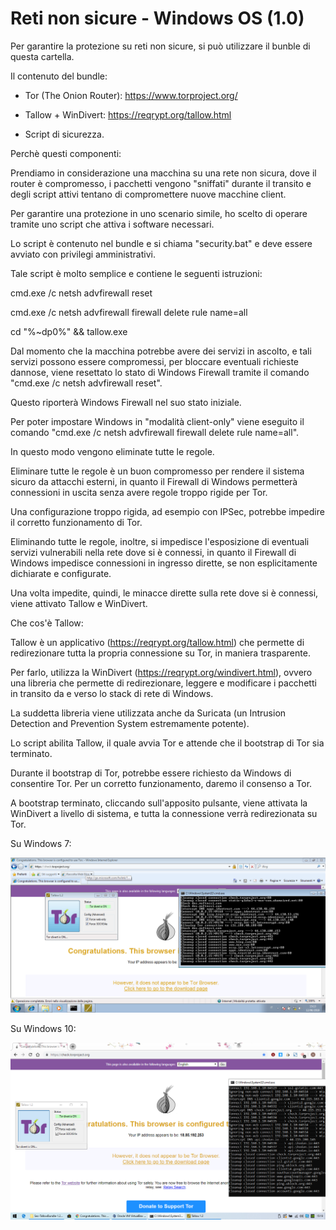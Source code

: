 # Reti non sicure - Windows OS (1.0)

Per garantire la protezione su reti non sicure, si può utilizzare il bunble di questa cartella.

Il contenuto del bundle:

- Tor (The Onion Router): https://www.torproject.org/

- Tallow + WinDivert: https://reqrypt.org/tallow.html

- Script di sicurezza.

Perchè questi componenti:

Prendiamo in considerazione una macchina su una rete non sicura, dove il router è compromesso, i pacchetti vengono "sniffati" durante il transito e degli script attivi tentano di compromettere nuove macchine client.

Per garantire una protezione in uno scenario simile, ho scelto di operare tramite uno script che attiva i software necessari.

Lo script è contenuto nel bundle e si chiama "security.bat" e deve essere avviato con privilegi amministrativi.

Tale script è molto semplice e contiene le seguenti istruzioni:

cmd.exe /c netsh advfirewall reset

cmd.exe /c netsh advfirewall firewall delete rule name=all

cd "%~dp0%" && tallow.exe

Dal momento che la macchina potrebbe avere dei servizi in ascolto, e tali servizi possono essere compromessi, per bloccare eventuali richieste dannose, viene resettato lo stato di Windows Firewall tramite il comando "cmd.exe /c netsh advfirewall reset".

Questo riporterà Windows Firewall nel suo stato iniziale.

Per poter impostare Windows in "modalità client-only" viene eseguito il comando "cmd.exe /c netsh advfirewall firewall delete rule name=all".

In questo modo vengono eliminate tutte le regole.

Eliminare tutte le regole è un buon compromesso per rendere il sistema sicuro da attacchi esterni, in quanto il Firewall di Windows permetterà connessioni in uscita senza avere regole troppo rigide per Tor.

Una configurazione troppo rigida, ad esempio con IPSec, potrebbe impedire il corretto funzionamento di Tor.

Eliminando tutte le regole, inoltre, si impedisce l'esposizione di eventuali servizi vulnerabili nella rete dove si è connessi, in quanto il Firewall di Windows impedisce connessioni in ingresso dirette, se non esplicitamente dichiarate e configurate.

Una volta impedite, quindi, le minacce dirette sulla rete dove si è connessi, viene attivato Tallow e WinDivert.

Che cos'è Tallow:

Tallow è un applicativo (https://reqrypt.org/tallow.html) che permette di redirezionare tutta la propria connessione su Tor, in maniera trasparente.

Per farlo, utilizza la WinDivert (https://reqrypt.org/windivert.html), ovvero una libreria che permette di redirezionare, leggere e modificare i pacchetti in transito da e verso lo stack di rete di Windows.

La suddetta libreria viene utilizzata anche da Suricata (un Intrusion Detection and Prevention System estremamente potente).

Lo script abilita Tallow, il quale avvia Tor e attende che il bootstrap di Tor sia terminato.

Durante il bootstrap di Tor, potrebbe essere richiesto da Windows di consentire Tor. Per un corretto funzionamento, daremo il consenso a Tor.

A bootstrap terminato, cliccando sull'apposito pulsante, viene attivata la WinDivert a livello di sistema, e tutta la connessione verrà redirezionata su Tor.

Su Windows 7:

![Alt text](https://github.com/randomtable/Sec/blob/master/win7.png)

Su Windows 10:

![Alt text](https://github.com/randomtable/Sec/blob/master/win10.png)
